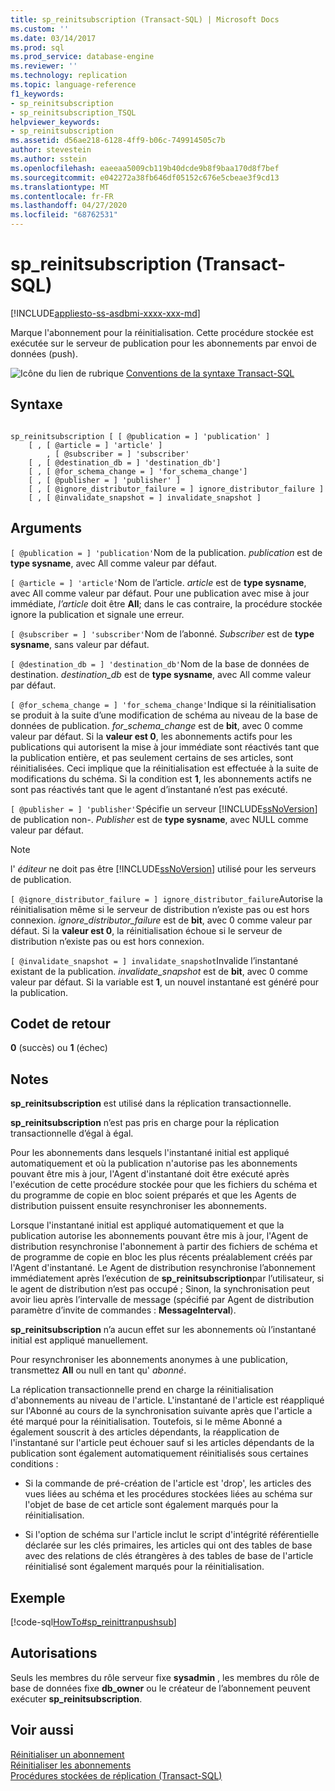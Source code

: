 ```yaml
---
title: sp_reinitsubscription (Transact-SQL) | Microsoft Docs
ms.custom: ''
ms.date: 03/14/2017
ms.prod: sql
ms.prod_service: database-engine
ms.reviewer: ''
ms.technology: replication
ms.topic: language-reference
f1_keywords:
- sp_reinitsubscription
- sp_reinitsubscription_TSQL
helpviewer_keywords:
- sp_reinitsubscription
ms.assetid: d56ae218-6128-4ff9-b06c-749914505c7b
author: stevestein
ms.author: sstein
ms.openlocfilehash: eaeeaa5009cb119b40dcde9b8f9baa170d8f7bef
ms.sourcegitcommit: e042272a38fb646df05152c676e5cbeae3f9cd13
ms.translationtype: MT
ms.contentlocale: fr-FR
ms.lasthandoff: 04/27/2020
ms.locfileid: "68762531"
---
```

# <a name="sp_reinitsubscription-transact-sql"></a>sp_reinitsubscription (Transact-SQL)
[!INCLUDE[appliesto-ss-asdbmi-xxxx-xxx-md](../../includes/appliesto-ss-asdbmi-xxxx-xxx-md.md)]

  Marque l'abonnement pour la réinitialisation. Cette procédure stockée est exécutée sur le serveur de publication pour les abonnements par envoi de données (push).  
  
 ![Icône du lien de rubrique](../../database-engine/configure-windows/media/topic-link.gif "Icône du lien de rubrique") [Conventions de la syntaxe Transact-SQL](../../t-sql/language-elements/transact-sql-syntax-conventions-transact-sql.md)  
  
## <a name="syntax"></a>Syntaxe  
  
```  
  
sp_reinitsubscription [ [ @publication = ] 'publication' ]  
    [ , [ @article = ] 'article' ]  
        , [ @subscriber = ] 'subscriber'  
    [ , [ @destination_db = ] 'destination_db']  
    [ , [ @for_schema_change = ] 'for_schema_change']  
    [ , [ @publisher = ] 'publisher' ]  
    [ , [ @ignore_distributor_failure = ] ignore_distributor_failure ]   
    [ , [ @invalidate_snapshot = ] invalidate_snapshot ]  
```  
  
## <a name="arguments"></a>Arguments  
`[ @publication = ] 'publication'`Nom de la publication. *publication* est de **type sysname**, avec All comme valeur par défaut.  
  
`[ @article = ] 'article'`Nom de l’article. *article* est de **type sysname**, avec All comme valeur par défaut. Pour une publication avec mise à jour immédiate, *l’article* doit être **All**; dans le cas contraire, la procédure stockée ignore la publication et signale une erreur.  
  
`[ @subscriber = ] 'subscriber'`Nom de l’abonné. *Subscriber* est de **type sysname**, sans valeur par défaut.  
  
`[ @destination_db = ] 'destination_db'`Nom de la base de données de destination. *destination_db* est de **type sysname**, avec All comme valeur par défaut.  
  
`[ @for_schema_change = ] 'for_schema_change'`Indique si la réinitialisation se produit à la suite d’une modification de schéma au niveau de la base de données de publication. *for_schema_change* est de **bit**, avec 0 comme valeur par défaut. Si la **valeur est 0**, les abonnements actifs pour les publications qui autorisent la mise à jour immédiate sont réactivés tant que la publication entière, et pas seulement certains de ses articles, sont réinitialisées. Ceci implique que la réinitialisation est effectuée à la suite de modifications du schéma. Si la condition est **1**, les abonnements actifs ne sont pas réactivés tant que le agent d’instantané n’est pas exécuté.  
  
`[ @publisher = ] 'publisher'`Spécifie un serveur [!INCLUDE[ssNoVersion](../../includes/ssnoversion-md.md)] de publication non-. *Publisher* est de **type sysname**, avec NULL comme valeur par défaut.  
  
> [!NOTE]  
>  l' *éditeur* ne doit pas être [!INCLUDE[ssNoVersion](../../includes/ssnoversion-md.md)] utilisé pour les serveurs de publication.  
  
`[ @ignore_distributor_failure = ] ignore_distributor_failure`Autorise la réinitialisation même si le serveur de distribution n’existe pas ou est hors connexion. *ignore_distributor_failure* est de **bit**, avec 0 comme valeur par défaut. Si la **valeur est 0**, la réinitialisation échoue si le serveur de distribution n’existe pas ou est hors connexion.  
  
`[ @invalidate_snapshot = ] invalidate_snapshot`Invalide l’instantané existant de la publication. *invalidate_snapshot* est de **bit**, avec 0 comme valeur par défaut. Si la variable est **1**, un nouvel instantané est généré pour la publication.  
  
## <a name="return-code-values"></a>Codet de retour  
 **0** (succès) ou **1** (échec)  
  
## <a name="remarks"></a>Notes  
 **sp_reinitsubscription** est utilisé dans la réplication transactionnelle.  
  
 **sp_reinitsubscription** n’est pas pris en charge pour la réplication transactionnelle d’égal à égal.  
  
 Pour les abonnements dans lesquels l'instantané initial est appliqué automatiquement et où la publication n'autorise pas les abonnements pouvant être mis à jour, l'Agent d'instantané doit être exécuté après l'exécution de cette procédure stockée pour que les fichiers du schéma et du programme de copie en bloc soient préparés et que les Agents de distribution puissent ensuite resynchroniser les abonnements.  
  
 Lorsque l'instantané initial est appliqué automatiquement et que la publication autorise les abonnements pouvant être mis à jour, l'Agent de distribution resynchronise l'abonnement à partir des fichiers de schéma et de programme de copie en bloc les plus récents préalablement créés par l'Agent d'instantané. Le Agent de distribution resynchronise l’abonnement immédiatement après l’exécution de **sp_reinitsubscription**par l’utilisateur, si le agent de distribution n’est pas occupé ; Sinon, la synchronisation peut avoir lieu après l’intervalle de message (spécifié par Agent de distribution paramètre d’invite de commandes : **MessageInterval**).  
  
 **sp_reinitsubscription** n’a aucun effet sur les abonnements où l’instantané initial est appliqué manuellement.  
  
 Pour resynchroniser les abonnements anonymes à une publication, transmettez **All** ou null en tant qu' *abonné*.  
  
 La réplication transactionnelle prend en charge la réinitialisation d'abonnements au niveau de l'article. L'instantané de l'article est réappliqué sur l'Abonné au cours de la synchronisation suivante après que l'article a été marqué pour la réinitialisation. Toutefois, si le même Abonné a également souscrit à des articles dépendants, la réapplication de l'instantané sur l'article peut échouer sauf si les articles dépendants de la publication sont également automatiquement réinitialisés sous certaines conditions :  
  
-   Si la commande de pré-création de l'article est 'drop', les articles des vues liées au schéma et les procédures stockées liées au schéma sur l'objet de base de cet article sont également marqués pour la réinitialisation.  
  
-   Si l'option de schéma sur l'article inclut le script d'intégrité référentielle déclarée sur les clés primaires, les articles qui ont des tables de base avec des relations de clés étrangères à des tables de base de l'article réinitialisé sont également marqués pour la réinitialisation.  
  
## <a name="example"></a>Exemple  
 [!code-sql[HowTo#sp_reinittranpushsub](../../relational-databases/replication/codesnippet/tsql/sp-reinitsubscription-tr_1.sql)]  
  
## <a name="permissions"></a>Autorisations  
 Seuls les membres du rôle serveur fixe **sysadmin** , les membres du rôle de base de données fixe **db_owner** ou le créateur de l’abonnement peuvent exécuter **sp_reinitsubscription**.  
  
## <a name="see-also"></a>Voir aussi  
 [Réinitialiser un abonnement](../../relational-databases/replication/reinitialize-a-subscription.md)   
 [Réinitialiser les abonnements](../../relational-databases/replication/reinitialize-subscriptions.md)   
 [Procédures stockées de réplication &#40;Transact-SQL&#41;](../../relational-databases/system-stored-procedures/replication-stored-procedures-transact-sql.md)  
  
  
